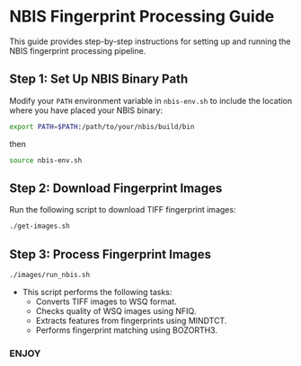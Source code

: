 

# NBIS Fingerprint Processing Guide

This guide provides step-by-step instructions for setting up and running the NBIS fingerprint processing pipeline.

## Step 1: Set Up NBIS Binary Path

Modify your `PATH` environment variable in `nbis-env.sh` to include the location where you have placed your NBIS binary:

```sh
export PATH=$PATH:/path/to/your/nbis/build/bin
```
then

```sh
source nbis-env.sh
```

## Step 2: Download Fingerprint Images

Run the following script to download TIFF fingerprint images:

```sh
./get-images.sh
```

## Step 3: Process Fingerprint Images
```sh
./images/run_nbis.sh
```


- This script performs the following tasks:
  * Converts TIFF images to WSQ format.
  * Checks quality of WSQ images using NFIQ.
  * Extracts features from fingerprints using MINDTCT.
  * Performs fingerprint matching using BOZORTH3.

### ENJOY 